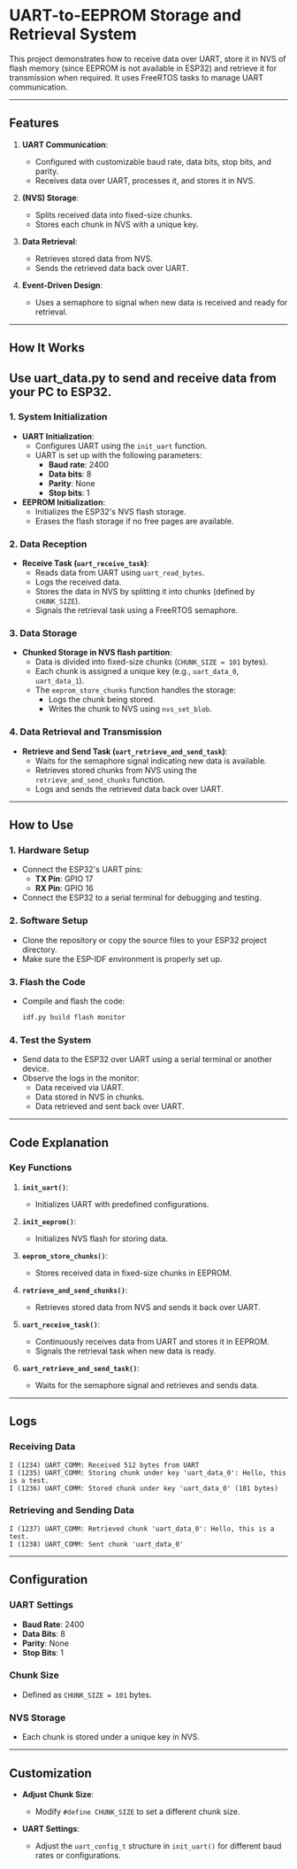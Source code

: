 
# UART-to-EEPROM Storage and Retrieval System

This project demonstrates how to receive data over UART, store it in NVS of flash memory (since EEPROM is not available in ESP32) and retrieve it for transmission when required. It uses FreeRTOS tasks to manage UART communication.

---

## **Features**
1. **UART Communication**:
   - Configured with customizable baud rate, data bits, stop bits, and parity.
   - Receives data over UART, processes it, and stores it in NVS.

2. **(NVS) Storage**:
   - Splits received data into fixed-size chunks.
   - Stores each chunk in NVS with a unique key.

3. **Data Retrieval**:
   - Retrieves stored data from NVS.
   - Sends the retrieved data back over UART.

4. **Event-Driven Design**:
   - Uses a semaphore to signal when new data is received and ready for retrieval.

---

## **How It Works**

## Use uart_data.py to send and receive data from your PC to ESP32.

### **1. System Initialization**
- **UART Initialization**:
  - Configures UART using the `init_uart` function.
  - UART is set up with the following parameters:
    - **Baud rate**: 2400
    - **Data bits**: 8
    - **Parity**: None
    - **Stop bits**: 1
- **EEPROM Initialization**:
  - Initializes the ESP32's NVS flash storage.
  - Erases the flash storage if no free pages are available.

### **2. Data Reception**
- **Receive Task (`uart_receive_task`)**:
  - Reads data from UART using `uart_read_bytes`.
  - Logs the received data.
  - Stores the data in NVS by splitting it into chunks (defined by `CHUNK_SIZE`).
  - Signals the retrieval task using a FreeRTOS semaphore.

### **3. Data Storage**
- **Chunked Storage in NVS flash partition**:
  - Data is divided into fixed-size chunks (`CHUNK_SIZE = 101` bytes).
  - Each chunk is assigned a unique key (e.g., `uart_data_0`, `uart_data_1`).
  - The `eeprom_store_chunks` function handles the storage:
    - Logs the chunk being stored.
    - Writes the chunk to NVS using `nvs_set_blob`.

### **4. Data Retrieval and Transmission**
- **Retrieve and Send Task (`uart_retrieve_and_send_task`)**:
  - Waits for the semaphore signal indicating new data is available.
  - Retrieves stored chunks from NVS using the `retrieve_and_send_chunks` function.
  - Logs and sends the retrieved data back over UART.

---

## **How to Use**

### **1. Hardware Setup**
- Connect the ESP32's UART pins:
  - **TX Pin**: GPIO 17
  - **RX Pin**: GPIO 16
- Connect the ESP32 to a serial terminal for debugging and testing.

### **2. Software Setup**
- Clone the repository or copy the source files to your ESP32 project directory.
- Make sure the ESP-IDF environment is properly set up.

### **3. Flash the Code**
- Compile and flash the code:
  ```bash
  idf.py build flash monitor
  ```

### **4. Test the System**
- Send data to the ESP32 over UART using a serial terminal or another device.
- Observe the logs in the monitor:
  - Data received via UART.
  - Data stored in NVS in chunks.
  - Data retrieved and sent back over UART.

---

## **Code Explanation**

### **Key Functions**

1. **`init_uart()`**:
   - Initializes UART with predefined configurations.

2. **`init_eeprom()`**:
   - Initializes NVS flash for storing data.

3. **`eeprom_store_chunks()`**:
   - Stores received data in fixed-size chunks in EEPROM.

4. **`retrieve_and_send_chunks()`**:
   - Retrieves stored data from NVS and sends it back over UART.

5. **`uart_receive_task()`**:
   - Continuously receives data from UART and stores it in EEPROM.
   - Signals the retrieval task when new data is ready.

6. **`uart_retrieve_and_send_task()`**:
   - Waits for the semaphore signal and retrieves and sends data.

---

## **Logs**

### **Receiving Data**
```
I (1234) UART_COMM: Received 512 bytes from UART
I (1235) UART_COMM: Storing chunk under key 'uart_data_0': Hello, this is a test.
I (1236) UART_COMM: Stored chunk under key 'uart_data_0' (101 bytes)
```

### **Retrieving and Sending Data**
```
I (1237) UART_COMM: Retrieved chunk 'uart_data_0': Hello, this is a test.
I (1238) UART_COMM: Sent chunk 'uart_data_0'
```

---

## **Configuration**

### **UART Settings**
- **Baud Rate**: 2400
- **Data Bits**: 8
- **Parity**: None
- **Stop Bits**: 1

### **Chunk Size**
- Defined as `CHUNK_SIZE = 101` bytes.

### **NVS Storage**
- Each chunk is stored under a unique key in NVS.

---

## **Customization**
- **Adjust Chunk Size**:
  - Modify `#define CHUNK_SIZE` to set a different chunk size.

- **UART Settings**:
  - Adjust the `uart_config_t` structure in `init_uart()` for different baud rates or configurations.

